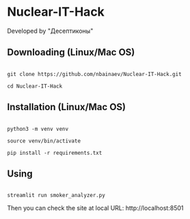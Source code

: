 # Nuclear-IT-Hack

Developed by "Десептиконы"

## Downloading (Linux/Mac OS)

<code>
git clone https://github.com/nbainaev/Nuclear-IT-Hack.git
</code>
<code>
cd Nuclear-IT-Hack
</code>

## Installation (Linux/Mac OS)

<code>
python3 -m venv venv
</code>

<code>
source venv/bin/activate
</code>

<code>
pip install -r requirements.txt
</code>

## Using

<code>
streamlit run smoker_analyzer.py
</code>

Then you can check the site at local URL: http://localhost:8501
